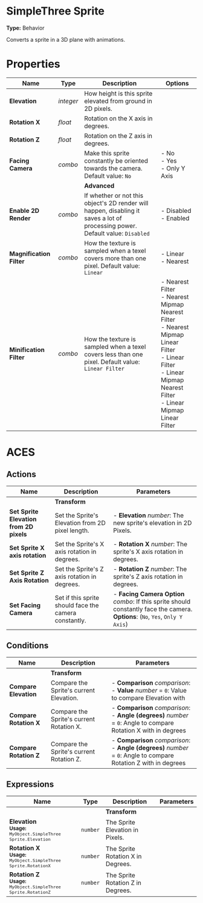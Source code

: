 # SimpleThree Sprite
**Type:** Behavior

Converts a sprite in a 3D plane with animations.

# Properties

| Name | Type | Description | Options |
|------|------|-------------|---------|
|**Elevation**| _integer_ | How height is this sprite elevated from ground in 2D pixels.  |  |
|**Rotation X**| _float_ | Rotation on the X axis in degrees.  |  |
|**Rotation Z**| _float_ | Rotation on the Z axis in degrees.  |  |
|**Facing Camera**| _combo_ | Make this sprite constantly be oriented towards the camera. Default value: `No` | - No<br/>- Yes<br/>- Only Y Axis |
| | | **Advanced**| |
|**Enable 2D Render**| _combo_ | If whether or not this object's 2D render will happen, disabling it saves a lot of processing power. Default value: `Disabled` | - Disabled<br/>- Enabled |
|**Magnification Filter**| _combo_ | How the texture is sampled when a texel covers more than one pixel. Default value: `Linear` | - Linear<br/>- Nearest |
|**Minification Filter**| _combo_ | How the texture is sampled when a texel covers less than one pixel. Default value: `Linear Filter` | - Nearest Filter<br/>- Nearest Mipmap Nearest Filter<br/>- Nearest Mipmap Linear Filter<br/>- Linear Filter<br/>- Linear Mipmap Nearest Filter<br/>- Linear Mipmap Linear Filter |

# ACES

## Actions

| Name | Description | Parameters |
|------|-------------|------------|
| |**Transform**| |
|**Set Sprite Elevation from 2D pixels**| Set the Sprite's Elevation from 2D pixel length. | - **Elevation** _number_: The new sprite's elevation in 2D Pixels.  |
|**Set Sprite X axis rotation**| Set the Sprite's X axis rotation in degrees. | - **Rotation X** _number_: The sprite's X axis rotation in degrees.  |
|**Set Sprite Z Axis Rotation**| Set the Sprite's Z axis rotation in degrees. | - **Rotation Z** _number_: The sprite's Z axis rotation in degrees.  |
|**Set Facing Camera**| Set if this sprite should face the camera constantly. | - **Facing Camera Option** _combo_: If this sprite should constantly face the camera.  **Options**: (`No`, `Yes`, `Only Y Axis`) |

## Conditions

| Name | Description | Parameters |
|------|-------------|------------|
| |**Transform**| |
|**Compare Elevation**| Compare the Sprite's current Elevation. | - **Comparison** _comparison_:  <br />- **Value** _number_ = `0`: Value to compare Elevation with  |
|**Compare Rotation X**| Compare the Sprite's current Rotation X. | - **Comparison** _comparison_:  <br />- **Angle (degrees)** _number_ = `0`: Angle to compare Rotation X with in degrees  |
|**Compare Rotation Z**| Compare the Sprite's current Rotation Z. | - **Comparison** _comparison_:  <br />- **Angle (degrees)** _number_ = `0`: Angle to compare Rotation Z with in degrees  |

## Expressions

| Name | Type | Description | Parameters |
|------|------|-------------|------------|
| | |**Transform**| |
|**Elevation**<br/><small>**Usage:** `MyObject.SimpleThree Sprite.Elevation`</small>|`number`| The Sprite Elevation in Pixels. |  |
|**Rotation X**<br/><small>**Usage:** `MyObject.SimpleThree Sprite.RotationX`</small>|`number`| The Sprite Rotation X in Degrees. |  |
|**Rotation Z**<br/><small>**Usage:** `MyObject.SimpleThree Sprite.RotationZ`</small>|`number`| The Sprite Rotation Z in Degrees. |  |